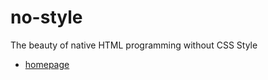 # no-style
The beauty of native HTML programming without CSS Style

 - [homepage](https://wojiaoggyy.github.io/no-style/homepage.html)
